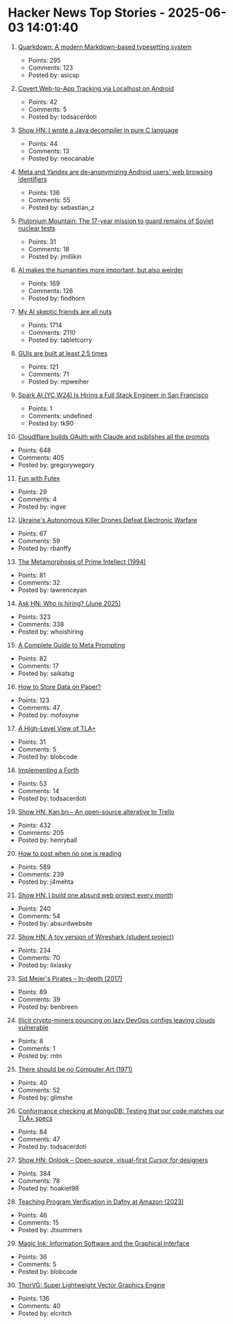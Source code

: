 # Hacker News Top Stories - 2025-06-03 14:01:40

1. [Quarkdown: A modern Markdown-based typesetting system](https://github.com/iamgio/quarkdown)
   - Points: 295
   - Comments: 123
   - Posted by: asicsp

2. [Covert Web-to-App Tracking via Localhost on Android](https://localmess.github.io/)
   - Points: 42
   - Comments: 5
   - Posted by: todsacerdoti

3. [Show HN: I wrote a Java decompiler in pure C language](https://github.com/neocanable/garlic)
   - Points: 44
   - Comments: 13
   - Posted by: neocanable

4. [Meta and Yandex are de-anonymizing Android users' web browsing identifiers](https://arstechnica.com/security/2025/06/headline-to-come/)
   - Points: 136
   - Comments: 55
   - Posted by: sebastian_z

5. [Plutonium Mountain: The 17-year mission to guard remains of Soviet nuclear tests](https://www.belfercenter.org/publication/plutonium-mountain-inside-17-year-mission-secure-legacy-soviet-nuclear-testing)
   - Points: 31
   - Comments: 18
   - Posted by: jmillikin

6. [AI makes the humanities more important, but also weirder](https://resobscura.substack.com/p/ai-makes-the-humanities-more-important)
   - Points: 169
   - Comments: 126
   - Posted by: findhorn

7. [My AI skeptic friends are all nuts](https://fly.io/blog/youre-all-nuts/)
   - Points: 1714
   - Comments: 2110
   - Posted by: tabletcorry

8. [GUIs are built at least 2.5 times](https://patricia.no/2025/05/30/why_lean_software_dev_is_wrong.html)
   - Points: 121
   - Comments: 71
   - Posted by: mpweiher

9. [Spark AI (YC W24) Is Hiring a Full Stack Engineer in San Francisco](https://www.ycombinator.com/companies/spark/jobs/kDeJlPK-software-engineer-full-stack)
   - Points: 1
   - Comments: undefined
   - Posted by: tk90

10. [Cloudlflare builds OAuth with Claude and publishes all the prompts](https://github.com/cloudflare/workers-oauth-provider/)
   - Points: 648
   - Comments: 405
   - Posted by: gregorywegory

11. [Fun with Futex](https://blog.fredrb.com/2025/06/02/futex-fun/)
   - Points: 29
   - Comments: 4
   - Posted by: ingve

12. [Ukraine's Autonomous Killer Drones Defeat Electronic Warfare](https://spectrum.ieee.org/ukraine-killer-drones)
   - Points: 67
   - Comments: 59
   - Posted by: rbanffy

13. [The Metamorphosis of Prime Intellect (1994)](https://localroger.com/prime-intellect/mopiall.html)
   - Points: 81
   - Comments: 32
   - Posted by: lawrenceyan

14. [Ask HN: Who is hiring? (June 2025)](undefined)
   - Points: 323
   - Comments: 338
   - Posted by: whoishiring

15. [A Complete Guide to Meta Prompting](https://www.prompthub.us/blog/a-complete-guide-to-meta-prompting)
   - Points: 82
   - Comments: 17
   - Posted by: saikatsg

16. [How to Store Data on Paper?](https://www.monperrus.net/martin/store-data-paper)
   - Points: 123
   - Comments: 47
   - Posted by: mofosyne

17. [A High-Level View of TLA+](https://lamport.azurewebsites.net/tla/high-level-view.html)
   - Points: 31
   - Comments: 5
   - Posted by: blobcode

18. [Implementing a Forth](https://ratfactor.com/forth/implementing)
   - Points: 53
   - Comments: 14
   - Posted by: todsacerdoti

19. [Show HN: Kan.bn – An open-source alterative to Trello](https://github.com/kanbn/kan)
   - Points: 432
   - Comments: 205
   - Posted by: henryball

20. [How to post when no one is reading](https://www.jeetmehta.com/posts/thrive-in-obscurity)
   - Points: 589
   - Comments: 239
   - Posted by: j4mehta

21. [Show HN: I build one absurd web project every month](https://absurd.website)
   - Points: 240
   - Comments: 54
   - Posted by: absurdwebsite

22. [Show HN: A toy version of Wireshark (student project)](https://github.com/lixiasky/vanta)
   - Points: 234
   - Comments: 70
   - Posted by: lixiasky

23. [Sid Meier's Pirates – In-depth (2017)](https://shot97retro.blogspot.com/2017/12/sid-meiers-pirates-in-depth-written.html)
   - Points: 89
   - Comments: 39
   - Posted by: benbreen

24. [Illicit crypto-miners pouncing on lazy DevOps configs leaving clouds vulnerable](https://www.theregister.com/2025/06/03/illicit_miners_hashicorp_tools/)
   - Points: 8
   - Comments: 1
   - Posted by: rntn

25. [There should be no Computer Art (1971)](https://dam.org/museum/essays_ui/essays/there-should-be-no-computer-art/)
   - Points: 40
   - Comments: 52
   - Posted by: glimshe

26. [Conformance checking at MongoDB: Testing that our code matches our TLA+ specs](https://www.mongodb.com/blog/post/engineering/conformance-checking-at-mongodb-testing-our-code-matches-our-tla-specs)
   - Points: 84
   - Comments: 47
   - Posted by: todsacerdoti

27. [Show HN: Onlook – Open-source, visual-first Cursor for designers](https://github.com/onlook-dev/onlook)
   - Points: 384
   - Comments: 78
   - Posted by: hoakiet98

28. [Teaching Program Verification in Dafny at Amazon (2023)](https://dafny.org/blog/2023/12/15/teaching-program-verification-in-dafny-at-amazon/)
   - Points: 46
   - Comments: 15
   - Posted by: Jtsummers

29. [Magic Ink: Information Software and the Graphical Interface](https://worrydream.com/MagicInk/)
   - Points: 36
   - Comments: 5
   - Posted by: blobcode

30. [ThorVG: Super Lightweight Vector Graphics Engine](https://www.thorvg.org/about)
   - Points: 136
   - Comments: 40
   - Posted by: elcritch

